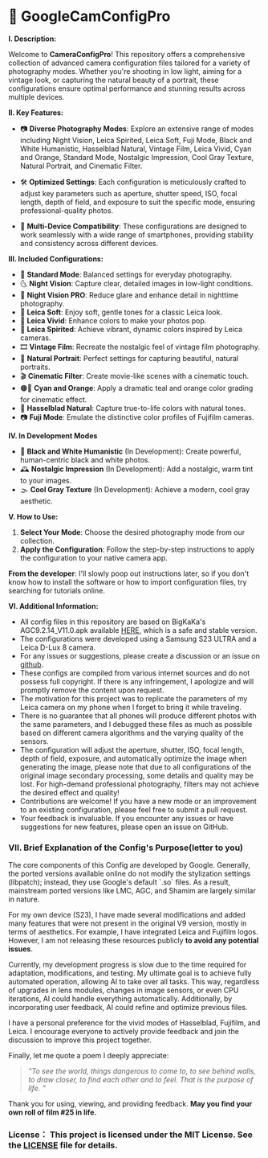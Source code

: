 # 📸 GoogleCamConfigPro

**Ⅰ. Description:**

Welcome to **CameraConfigPro**! This repository offers a comprehensive collection of advanced camera configuration files tailored for a variety of photography modes. Whether you're shooting in low light, aiming for a vintage look, or capturing the natural beauty of a portrait, these configurations ensure optimal performance and stunning results across multiple devices.

**Ⅱ. Key Features:**

- 📷 **Diverse Photography Modes**: Explore an extensive range of modes including Night Vision, Leica Spirited, Leica Soft, Fuji Mode, Black and White Humanistic, Hasselblad Natural, Vintage Film, Leica Vivid, Cyan and Orange, Standard Mode, Nostalgic Impression, Cool Gray Texture, Natural Portrait, and Cinematic Filter.
  
- 🛠️ **Optimized Settings**: Each configuration is meticulously crafted to adjust key parameters such as aperture, shutter speed, ISO, focal length, depth of field, and exposure to suit the specific mode, ensuring professional-quality photos.

- 📱 **Multi-Device Compatibility**: These configurations are designed to work seamlessly with a wide range of smartphones, providing stability and consistency across different devices.

**Ⅲ. Included Configurations:**

- 🌟 **Standard Mode**: Balanced settings for everyday photography.
- 🌜 **Night Vision**: Capture clear, detailed images in low-light conditions.
- 🌃 **Night Vision PRO**: Reduce glare and enhance detail in nighttime photography.
- 🌸 **Leica Soft**: Enjoy soft, gentle tones for a classic Leica look.
- 🎨 **Leica Vivid**: Enhance colors to make your photos pop.
- 🌈 **Leica Spirited**: Achieve vibrant, dynamic colors inspired by Leica cameras.
- 🎞️ **Vintage Film**: Recreate the nostalgic feel of vintage film photography.
- 👤 **Natural Portrait**: Perfect settings for capturing beautiful, natural portraits.
- 🎬 **Cinematic Filter**: Create movie-like scenes with a cinematic touch.
- 🟠🔵 **Cyan and Orange**: Apply a dramatic teal and orange color grading for cinematic effect.
- 🌿 **Hasselblad Natural**: Capture true-to-life colors with natural tones.
- 📷 **Fuji Mode**: Emulate the distinctive color profiles of Fujifilm cameras.

**Ⅳ. In Development Modes**

- 🖤 **Black and White Humanistic** (In Development): Create powerful, human-centric black and white photos.
- 🕰️ **Nostalgic Impression** (In Development): Add a nostalgic, warm tint to your images.
- 🌫️ **Cool Gray Texture** (In Development): Achieve a modern, cool gray aesthetic.

**Ⅴ. How to Use:**

1. **Select Your Mode**: Choose the desired photography mode from our collection.
2. **Apply the Configuration**: Follow the step-by-step instructions to apply the configuration to your native camera app.

**From the developer**: I'll slowly poop out instructions later, so if you don't know how to install the software or how to import configuration files, try searching for tutorials online. 

**Ⅵ. Additional Information:**

- All config files in this repository are based on BigKaKa's AGC9.2.14_V11.0.apk available [HERE](https://www.celsoazevedo.com/), which is a safe and stable version.
- The configurations were developed using a Samsung S23 ULTRA and a Leica D-Lux 8 camera.
- For any issues or suggestions, please create a discussion or an issue on [github](https://github.com/IanJ332/CameraConfigPro/issues).
- These configs are compiled from various internet sources and do not possess full copyright. If there is any infringement, I apologize and will promptly remove the content upon request.
- The motivation for this project was to replicate the parameters of my Leica camera on my phone when I forget to bring it while traveling.
- There is no guarantee that all phones will produce different photos with the same parameters, and I debugged these files as much as possible based on different camera algorithms and the varying quality of the sensors.
- The configuration will adjust the aperture, shutter, ISO, focal length, depth of field, exposure, and automatically optimize the image when generating the image, please note that due to all configurations of the original image secondary processing, some details and quality may be lost. For high-demand professional photography, filters may not achieve the desired effect and quality!
- Contributions are welcome! If you have a new mode or an improvement to an existing configuration, please feel free to submit a pull request.
- Your feedback is invaluable. If you encounter any issues or have suggestions for new features, please open an issue on GitHub.

<p align="center">
  
### Ⅶ. Brief Explanation of the Config's Purpose(letter to you)
</p>
The core components of this Config are developed by Google. Generally, the ported versions available online do not modify the stylization settings (libpatch); instead, they use Google's default `.so` files. As a result, mainstream ported versions like LMC, AGC, and Shamim are largely similar in nature.

For my own device (S23), I have made several modifications and added many features that were not present in the original V9 version, mostly in terms of aesthetics. For example, I have integrated Leica and Fujifilm logos. However, I am not releasing these resources publicly **to avoid any potential issues**.

Currently, my development progress is slow due to the time required for adaptation, modifications, and testing. My ultimate goal is to achieve fully automated operation, allowing AI to take over all tasks. This way, regardless of upgrades in lens modules, changes in image sensors, or even CPU iterations, AI could handle everything automatically. Additionally, by incorporating user feedback, AI could refine and optimize previous files.

I have a personal preference for the vivid modes of Hasselblad, Fujifilm, and Leica. I encourage everyone to actively provide feedback and join the discussion to improve this project together.

Finally, let me quote a poem I deeply appreciate:

> _"To see the world, things dangerous to come to, to see behind walls, to draw closer, to find each other and to feel. That is the purpose of life. "_

Thank you for using, viewing, and providing feedback. **May you find your own roll of film #25 in life.**

<p align="center">
  
  ### License： This project is licensed under the MIT License. See the <a href="https://github.com/IanJ332/CameraConfigPro/blob/main/MIT%20License">LICENSE</a> file for details.
</p>

